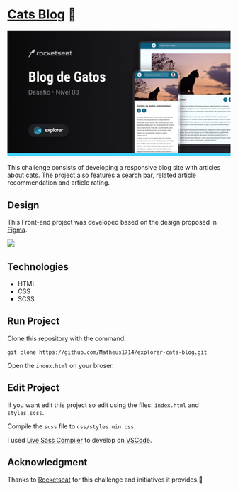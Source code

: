 # [Cats Blog]() 🚀

![](.github/cover-cats-blog.png)

This challenge consists of developing a responsive blog site with articles about cats. The project also features a search bar, related article recommendation and article rating.

## Design

This Front-end project was developed based on the design proposed in [Figma](<https://www.figma.com/file/fkjmSwMg04hUUBnOhGwfKh/Blog-de-Gatos-%E2%80%A2-Desafio-Explorer-(Community)?type=design&node-id=0%3A1&mode=design&t=0D2Sbb3HxbkBLcIx-1>).

![](.github/animation.gif)

## Technologies

- HTML
- CSS
- SCSS

## Run Project

Clone this repository with the command:

```shell
git clone https://github.com/Matheus1714/explorer-cats-blog.git
```

Open the `index.html` on your broser.

## Edit Project

If you want edit this project so edit using the files: `index.html` and `styles.scss`.

Compile the `scss` file to `css/styles.min.css`.

I used [Live Sass Compiler](https://marketplace.visualstudio.com/items?itemName=ritwickdey.live-sass) to develop on [VSCode](https://code.visualstudio.com/).

## Acknowledgment

Thanks to [Rocketseat](https://www.rocketseat.com.br/) for this challenge and initiatives it provides.🚀
